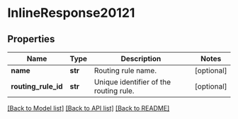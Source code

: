 # InlineResponse20121

## Properties
Name | Type | Description | Notes
------------ | ------------- | ------------- | -------------
**name** | **str** | Routing rule name. | [optional] 
**routing_rule_id** | **str** | Unique identifier of the routing rule. | [optional] 

[[Back to Model list]](../README.md#documentation-for-models) [[Back to API list]](../README.md#documentation-for-api-endpoints) [[Back to README]](../README.md)

